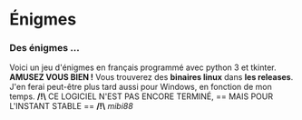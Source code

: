 # Énigmes
### Des énigmes ... 
Voici un jeu d'énigmes en français programmé avec python 3 et tkinter. **AMUSEZ VOUS BIEN !**
Vous trouverez des **binaires linux** dans **les releases**. J'en ferai peut-être plus tard aussi pour Windows, en fonction de mon temps.
**/!\\** CE LOGICIEL N'EST PAS ENCORE TERMINÉ, == MAIS POUR L'INSTANT STABLE == **/!\\**
                                                                                                             *mibi88*
